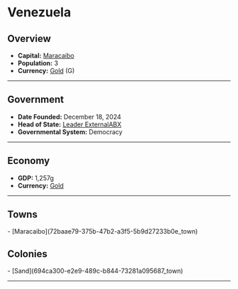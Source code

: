 <!--UNDEDITED FILE, remove this entire line if this file has been edited!-->
# <!--NAME-->Venezuela<!--NAME-->

## Overview

- **Capital:** <!--CAPITAL_LINK-->[Maracaibo](72baae79-375b-47b2-a3f5-5b9d27233b0e_town)<!--CAPITAL_LINK-->
- **Population:** <!--POPULATION-->3<!--POPULATION-->
- **Currency:** <!--CURRENCY_LINK-->[Gold](Gold_currency)<!--CURRENCY_LINK--> (<!--CURRENCY_ABV-->G<!--CURRENCY_ABV-->)

---

## Government

- **Date Founded:** <!--FOUNDED-->December 18, 2024<!--FOUNDED-->
- **Head of State:** <!--LEADER_TITLE_LINK-->[Leader ExternalABX](ExternalABX_user)<!--LEADER_TITLE_LINK-->
- **Governmental System:** <!--GOVERNMENT-->Democracy<!--GOVERNMENT-->

---

## Economy

- **GDP:** <!--GDP-->1,257g<!--GDP-->
- **Currency:** <!--CURRENCY_LINK-->[Gold](Gold_currency)<!--CURRENCY_LINK-->

---

## Towns

<!--TOWNS-->- [Maracaibo](72baae79-375b-47b2-a3f5-5b9d27233b0e_town)<!--TOWNS-->

## Colonies

<!--COLONIES-->- [Sand](694ca300-e2e9-489c-b844-73281a095687_town)<!--COLONIES-->

---